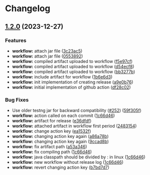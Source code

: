 # Changelog

## [1.2.0](https://github.com/cong258258/microbat/compare/v1.1.0...v1.2.0) (2023-12-27)


### Features

* **workflow:** attach jar file ([3c23ac5](https://github.com/cong258258/microbat/commit/3c23ac55ac9ce6b3f263c83d464fcca76a314f31))
* **workflow:** attach jar file ([0553892](https://github.com/cong258258/microbat/commit/05538929b214184a8596dca135e6b818d75847f3))
* **workflow:** compiled artifact uploaded to workflow ([f5e97cf](https://github.com/cong258258/microbat/commit/f5e97cf36c455679f9fdc343ce1422ff5e8534ff))
* **workflow:** compiled artifact uploaded to workflow ([d54ecf8](https://github.com/cong258258/microbat/commit/d54ecf82495ab3b125e4cf246cd6c0294238945e))
* **workflow:** compiled artifact uploaded to workflow ([bb3277b](https://github.com/cong258258/microbat/commit/bb3277b9fb76333ebae70e45be753f44ecd13067))
* **workflow:** include artifact for workflow ([1b6e6d3](https://github.com/cong258258/microbat/commit/1b6e6d374098d04c96a86de4ca43f315f432095b))
* **workflow:** init implementation of creating release ([a9e0b76](https://github.com/cong258258/microbat/commit/a9e0b76ba0819964a1c3d2b4c50b30c3989d465b))
* **workflow:** initial implementation of github action ([df28c02](https://github.com/cong258258/microbat/commit/df28c026173f5eb0e6204abdbd8829e745632939))


### Bug Fixes

* Use older testng jar for backward compatibility ([#252](https://github.com/cong258258/microbat/issues/252)) ([59f305f](https://github.com/cong258258/microbat/commit/59f305f72978b31dc04a89f5a30d63e4603ff411))
* **workflow:** action called on each commit ([1c66d46](https://github.com/cong258258/microbat/commit/1c66d469e66e3d5317ebfcbfa3064939f9b83534))
* **workflow:** artifact for release ([e36dfdf](https://github.com/cong258258/microbat/commit/e36dfdf50510c06f971739620fe6b13bc5c9d5a5))
* **workflow:** attached artifact in workflow first period ([2483154](https://github.com/cong258258/microbat/commit/24831541f18403e80bf6b482bf35192c4476ec99))
* **workflow:** change action key ([ea1532f](https://github.com/cong258258/microbat/commit/ea1532fab37d925ae0947b11a27f4b7273c31ea9))
* **workflow:** changing action key again ([a86a78b](https://github.com/cong258258/microbat/commit/a86a78bf576e2820b72d50f48afcbe6d8e423e48))
* **workflow:** changing action key again ([9ccad8b](https://github.com/cong258258/microbat/commit/9ccad8b07af565d048859b3a55e48cc73ff252a2))
* **workflow:** fix artifact path ([a53a346](https://github.com/cong258258/microbat/commit/a53a34664f58373cedd0770ad426a959048868dd))
* **workflow:** fix compiling path ([1c66d46](https://github.com/cong258258/microbat/commit/1c66d469e66e3d5317ebfcbfa3064939f9b83534))
* **workflow:** java classpath should be divided by : in linux ([1c66d46](https://github.com/cong258258/microbat/commit/1c66d469e66e3d5317ebfcbfa3064939f9b83534))
* **workflow:** new workflow without release log ([1c66d46](https://github.com/cong258258/microbat/commit/1c66d469e66e3d5317ebfcbfa3064939f9b83534))
* **workflow:** revert changing action key ([b7bd7d7](https://github.com/cong258258/microbat/commit/b7bd7d70e50b0d41d94966d47d4c5dc7689933ac))

